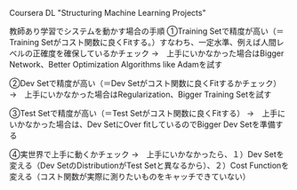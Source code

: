 Coursera DL "Structuring Machine Learning Projects"

教師あり学習でシステムを動かす場合の手順
①Training Setで精度が高い（＝Training Setがコスト関数に良くFitする。）すなわち、一定水準、例えば人間レベルの正確度を確保しているかチェック
→　上手にいかなかった場合はBigger Network、Better Optimization Algorithms like Adamを試す

②Dev Setで精度が高い（＝Dev Setがコスト関数に良くFitするかチェック）
→　上手にいかなかった場合はRegularization、Bigger Training Setを試す

③Test Setで精度が高い（＝Test Setがコスト関数に良くFitする）
→　上手にいかなかった場合は、Dev SetにOver fitしているのでBigger Dev Setを準備する

④実世界で上手に動くかチェック
→　上手にいかなかったら、１）Dev Setを変える（Dev SetのDistributionがTest Setと異なるから）、２）Cost Functionを変える（コスト関数が実際に測りたいものをキャッチできていない）
